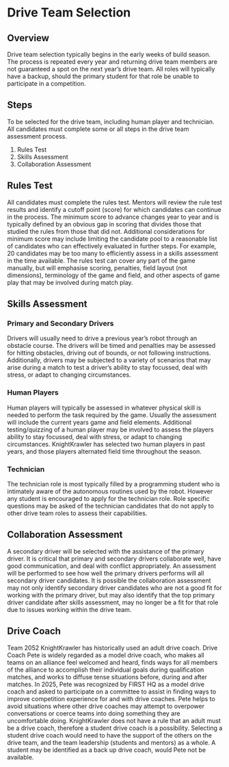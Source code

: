 # Drive Team Selection

## Overview

Drive team selection typically begins in the early weeks of build season. The process is repeated every year and returning drive team members are not guaranteed a spot on the next year’s drive team. All roles will typically have a backup, should the primary student for that role be unable to participate in a competition.

## Steps

To be selected for the drive team, including human player and technician. All candidates must complete some or all steps in the drive team assessment process.

1. Rules Test  
2. Skills Assessment  
3. Collaboration Assessment

## Rules Test

All candidates must complete the rules test. Mentors will review the rule test results and identify a cutoff point (score) for which candidates can continue in the process. The minimum score to advance changes year to year and is typically defined  by an obvious gap in scoring that divides those that studied the rules from those that did not. Additional considerations for minimum score may include limiting the candidate pool to a reasonable list of candidates who can effectively evaluated in further steps. For example, 20 candidates may be too many to efficiently assess in a skills assessment in the time available. The rules test can cover any part of the game manually, but will emphasise scoring, penalties, field layout (not dimensions), terminology of the game and field, and other aspects of game play that may be involved during match play.

## Skills Assessment

### Primary and Secondary Drivers

Drivers will usually need to drive a previous year’s robot through an obstacle course. The drivers will be timed and penalties may be assessed for hitting obstacles, driving out of bounds, or not following instructions. Additionally, drivers may be subjected to a variety of scenarios that may arise during a match to test a driver’s ability to stay focussed, deal with stress, or adapt to changing circumstances.

### Human Players

Human players will typically be assessed in whatever physical skill is needed to perform the task required by the game. Usually the assessment will include the current years game and field elements. Additional testing/quizzing of a human player may be involved to assess the players ability to stay focussed, deal with stress, or adapt to changing circumstances. KnightKrawler has selected two human players in past years, and those players alternated field time throughout the season.

### Technician

The technician role is most typically filled by a programming student who is intimately aware of the autonomous routines used by the robot. However any student is encouraged to apply for the technician role. Role specific questions may be asked of the technician candidates that do not apply to other drive team roles to assess their capabilities.

## Collaboration Assessment

A secondary driver will be selected with the assistance of the primary driver. It is critical that primary and secondary drivers collaborate well, have good communication, and deal with conflict appropriately. An assessment will be performed to see how well the primary drivers performs will all secondary driver candidates. It is possible the collaboration assessment may not only identify secondary driver candidates who are not a good fit for working with the primary driver, but may also identify that the top primary driver candidate after skills assessment, may no longer be a fit for that role due to issues working within the drive team. 

## Drive Coach

Team 2052 KnightKrawler has historically used an adult drive coach. Drive Coach Pete is widely regarded as a model drive coach, who makes all teams on an alliance feel welcomed and heard, finds ways for all members of the alliance to accomplish their individual goals during qualification matches, and works to diffuse tense situations before, during and after matches. In 2025, Pete was recognized by FIRST HQ as a model drive coach and asked to participate on a committee to assist in finding ways to improve competition experience for and with drive coaches. Pete helps to avoid situations where other drive coaches may attempt to overpower conversations or coerce teams into doing something they are uncomfortable doing. KnightKrawler does not have a rule that an adult must be a drive coach, therefore a student drive coach is a possibility. Selecting a student drive coach would need to have the support of the others on the drive team, and the team leadership (students and mentors) as a whole. A student may be identified as a back up drive coach, would Pete not be available.

